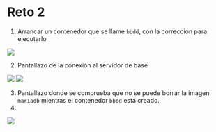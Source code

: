 # Reto 2

1. Arrancar un contenedor que se llame `bbdd`, con la correccion para ejecutarlo
   
![](/images/reto2/01.png)


2. Pantallazo de la conexión al servidor de base 



![](/images/reto2/02.png)
![](/images/reto2/03.png)


3. Pantallazo donde se comprueba que no se puede borrar la imagen `mariadb` mientras el contenedor `bbdd` está creado.
4. 
![](/images/reto2/04.png)
